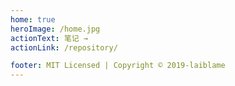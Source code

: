 ```yaml
---
home: true
heroImage: /home.jpg
actionText: 笔记 →
actionLink: /repository/

footer: MIT Licensed | Copyright © 2019-laiblame
---
```


